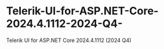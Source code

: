 # Telerik-UI-for-ASP.NET-Core-2024.4.1112-2024-Q4-
Telerik UI for ASP.NET Core 2024.4.1112 (2024 Q4)
